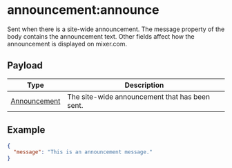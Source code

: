 # ⁠⁠⁠⁠announcement:announce

Sent when there is a site-wide announcement. The message property of the body contains the announcement text. Other fields affect how the announcement is displayed on mixer.com.

## Payload
|Type|Description|
|----|-----------|
|[Announcement](REST_LINK/Announcement)|The site-wide announcement that has been sent.|

## Example
```json
{
  "message": "This is an announcement message."
}
```

